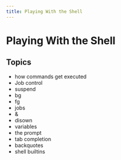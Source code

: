 ```yaml
---
title: Playing With the Shell
---
```


Playing With the Shell
======================

Topics
------

 * how commands get executed
 * Job control
  * suspend
  * bg
  * fg
  * jobs
  * &
  * disown
 * variables
 * the prompt
 * tab completion
 * backquotes
 * shell builtins
